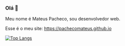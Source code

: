 ### Olá 👋

Meu nome é Mateus Pacheco, sou desenvolvedor web.

Esse é o meu site: https://pachecomateus.github.io

[![Top Langs](https://github-readme-stats.vercel.app/api/top-langs/?username=pachecomateus)](https://github.com/pachecomateus/github-readme-stats)

<!--
**pachecomateus/pachecomateus** is a ✨ _special_ ✨ repository because its `README.md` (this file) appears on your GitHub profile.

Here are some ideas to get you started:

- 🔭 I’m currently working on ...
- 🌱 I’m currently learning ...
- 👯 I’m looking to collaborate on ...
- 🤔 I’m looking for help with ...
- 💬 Ask me about ...
- 📫 How to reach me: ...
- 😄 Pronouns: ...
- ⚡ Fun fact: ...
-->
